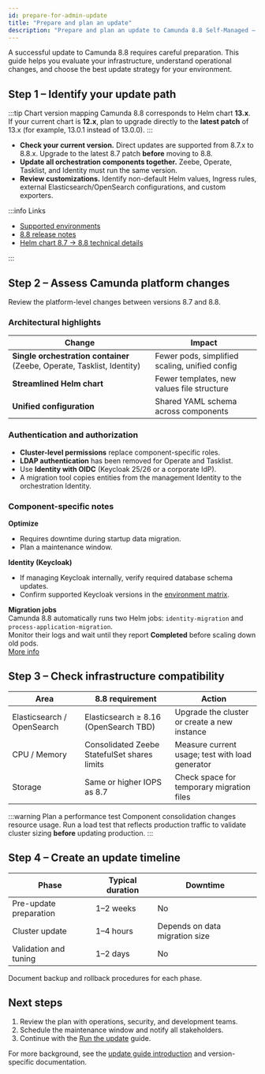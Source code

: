 ```yaml
---
id: prepare-for-admin-update
title: "Prepare and plan an update"
description: "Prepare and plan an update to Camunda 8.8 Self-Managed – Administrator guide."
---
```


A successful update to Camunda 8.8 requires careful preparation. This guide helps you evaluate your infrastructure, understand operational changes, and choose the best update strategy for your environment.

## Step 1 – Identify your update path

:::tip Chart version mapping
Camunda 8.8 corresponds to Helm chart **13.x**.  
If your current chart is **12.x**, plan to upgrade directly to the **latest patch** of 13.x (for example, 13.0.1 instead of 13.0.0).
:::

- **Check your current version.** Direct updates are supported from 8.7.x to 8.8.x. Upgrade to the latest 8.7 patch **before** moving to 8.8.
- **Update all orchestration components together.** Zeebe, Operate, Tasklist, and Identity must run the same version.
- **Review customizations.** Identify non-default Helm values, Ingress rules, external Elasticsearch/OpenSearch configurations, and custom exporters.

:::info Links

- [Supported environments](../../../reference/supported-environments.md#component-version-matrix)
- [8.8 release notes](../../../reference/announcements-release-notes/880/880-release-notes.md)
- [Helm chart 8.7 → 8.8 technical details](../../installation-methods/helm/upgrade/helm-870-880.md)

:::

## Step 2 – Assess Camunda platform changes

Review the platform-level changes between versions 8.7 and 8.8.

### Architectural highlights

| Change                                                                  | Impact                                         |
| ----------------------------------------------------------------------- | ---------------------------------------------- |
| **Single orchestration container** (Zeebe, Operate, Tasklist, Identity) | Fewer pods, simplified scaling, unified config |
| **Streamlined Helm chart**                                              | Fewer templates, new values file structure     |
| **Unified configuration**                                               | Shared YAML schema across components           |

### Authentication and authorization

- **Cluster-level permissions** replace component-specific roles.
- **LDAP authentication** has been removed for Operate and Tasklist.
- Use **Identity with OIDC** (Keycloak 25/26 or a corporate IdP).
- A migration tool copies entities from the management Identity to the orchestration Identity.

### Component-specific notes

**Optimize**

- Requires downtime during startup data migration.
- Plan a maintenance window.

**Identity (Keycloak)**

- If managing Keycloak internally, verify required database schema updates.
- Confirm supported Keycloak versions in the [environment matrix](../../../reference/supported-environments.md).

**Migration jobs**  
Camunda 8.8 automatically runs two Helm jobs: `identity-migration` and `process-application-migration`.  
Monitor their logs and wait until they report **Completed** before scaling down old pods.  
[More info](../../installation-methods/helm/upgrade/helm-870-880.md)

## Step 3 – Check infrastructure compatibility

| Area                       | 8.8 requirement                              | Action                                          |
| -------------------------- | -------------------------------------------- | ----------------------------------------------- |
| Elasticsearch / OpenSearch | Elasticsearch ≥ 8.16 (OpenSearch TBD)        | Upgrade the cluster or create a new instance    |
| CPU / Memory               | Consolidated Zeebe StatefulSet shares limits | Measure current usage; test with load generator |
| Storage                    | Same or higher IOPS as 8.7                   | Check space for temporary migration files       |

:::warning Plan a performance test
Component consolidation changes resource usage. Run a load test that reflects production traffic to validate cluster sizing **before** updating production.
:::

## Step 4 – Create an update timeline

| Phase                  | Typical duration | Downtime                       |
| ---------------------- | ---------------- | ------------------------------ |
| Pre-update preparation | 1–2 weeks        | No                             |
| Cluster update         | 1–4 hours        | Depends on data migration size |
| Validation and tuning  | 1–2 days         | No                             |

Document backup and rollback procedures for each phase.

## Next steps

1. Review the plan with operations, security, and development teams.
2. Schedule the maintenance window and notify all stakeholders.
3. Continue with the [Run the update](./run-update.md) guide.

For more background, see the [update guide introduction](/self-managed/components/components-upgrade/introduction.md) and version-specific documentation.
